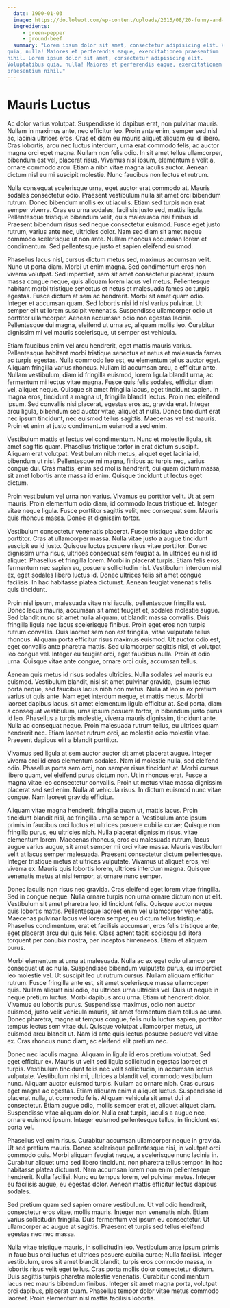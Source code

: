 ```yaml
---
  date: 1900-01-03
  image: https://do.lolwot.com/wp-content/uploads/2015/08/20-funny-and-creative-stock-images-found-online-1.jpg
  ingredients: 
     - green-pepper
     - ground-beef
  summary: "Lorem ipsum dolor sit amet, consectetur adipisicing elit. Voluptatibus
quia, nulla! Maiores et perferendis eaque, exercitationem praesentium
nihil. Lorem ipsum dolor sit amet, consectetur adipisicing elit.
Voluptatibus quia, nulla! Maiores et perferendis eaque, exercitationem
praesentium nihil."
---
```


# Mauris Luctus 
Ac dolor varius volutpat. Suspendisse id dapibus erat, non pulvinar mauris. Nullam in maximus ante, nec efficitur leo. Proin ante enim, semper sed nisl ac, lacinia ultrices eros. Cras et diam eu mauris aliquet aliquam eu id libero. Cras lobortis, arcu nec luctus interdum, urna erat commodo felis, ac auctor magna orci eget magna. Nullam non felis odio. In sit amet tellus ullamcorper, bibendum est vel, placerat risus. Vivamus nisl ipsum, elementum a velit a, ornare commodo arcu. Etiam a nibh vitae magna iaculis auctor. Aenean dictum nisl eu mi suscipit molestie. Nunc faucibus non lectus et rutrum.

Nulla consequat scelerisque urna, eget auctor erat commodo at. Mauris sodales consectetur odio. Praesent vestibulum nulla sit amet orci bibendum rutrum. Donec bibendum mollis ex ut iaculis. Etiam sed turpis non erat semper viverra. Cras eu urna sodales, facilisis justo sed, mattis ligula. Pellentesque tristique bibendum velit, quis malesuada nisi finibus id. Praesent bibendum risus sed neque consectetur euismod. Fusce eget justo rutrum, varius ante nec, ultricies dolor. Nam sed diam sit amet neque commodo scelerisque ut non ante. Nullam rhoncus accumsan lorem et condimentum. Sed pellentesque justo et sapien eleifend euismod.

Phasellus lacus nisl, cursus dictum metus sed, maximus accumsan velit. Nunc ut porta diam. Morbi ut enim magna. Sed condimentum eros non viverra volutpat. Sed imperdiet, sem sit amet consectetur placerat, ipsum massa congue neque, quis aliquam lorem lacus vel metus. Pellentesque habitant morbi tristique senectus et netus et malesuada fames ac turpis egestas. Fusce dictum at sem ac hendrerit. Morbi sit amet quam odio. Integer et accumsan quam. Sed lobortis nisi id nisl varius pulvinar. Ut semper elit ut lorem suscipit venenatis. Suspendisse ullamcorper odio ut porttitor ullamcorper. Aenean accumsan odio non egestas lacinia. Pellentesque dui magna, eleifend ut urna ac, aliquam mollis leo. Curabitur dignissim mi vel mauris scelerisque, ut semper est vehicula.

Etiam faucibus enim vel arcu hendrerit, eget mattis mauris varius. Pellentesque habitant morbi tristique senectus et netus et malesuada fames ac turpis egestas. Nulla commodo leo est, eu elementum tellus auctor eget. Aliquam fringilla varius rhoncus. Nullam id accumsan arcu, a efficitur ante. Nullam vestibulum, diam id fringilla euismod, lorem ligula blandit urna, ac fermentum mi lectus vitae magna. Fusce quis felis sodales, efficitur diam vel, aliquet neque. Quisque sit amet fringilla lacus, eget tincidunt sapien. In magna eros, tincidunt a magna ut, fringilla blandit lectus. Proin nec eleifend ipsum. Sed convallis nisi placerat, egestas eros ac, gravida erat. Integer arcu ligula, bibendum sed auctor vitae, aliquet at nulla. Donec tincidunt erat nec ipsum tincidunt, nec euismod tellus sagittis. Maecenas vel est mauris. Proin et enim at justo condimentum euismod a sed enim.

Vestibulum mattis et lectus vel condimentum. Nunc et molestie ligula, sit amet sagittis quam. Phasellus tristique tortor in erat dictum suscipit. Aliquam erat volutpat. Vestibulum nibh metus, aliquet eget lacinia id, bibendum ut nisl. Pellentesque mi magna, finibus ac turpis nec, varius congue dui. Cras mattis, enim sed mollis hendrerit, dui quam dictum massa, sit amet lobortis ante massa id enim. Quisque tincidunt ut lectus eget dictum.

Proin vestibulum vel urna non varius. Vivamus eu porttitor velit. Ut at sem mauris. Proin elementum odio diam, id commodo lacus tristique et. Integer vitae neque ligula. Fusce porttitor sagittis velit, nec consequat sem. Mauris quis rhoncus massa. Donec et dignissim tortor.

Vestibulum consectetur venenatis placerat. Fusce tristique vitae dolor ac porttitor. Cras at ullamcorper massa. Nulla vitae justo a augue tincidunt suscipit eu id justo. Quisque luctus posuere risus vitae porttitor. Donec dignissim urna risus, ultrices consequat sem feugiat a. In ultrices eu nisl id aliquet. Phasellus et fringilla lorem. Morbi in placerat turpis. Etiam felis eros, fermentum nec sapien eu, posuere sollicitudin nisl. Vestibulum interdum nisl ex, eget sodales libero luctus id. Donec ultrices felis sit amet congue facilisis. In hac habitasse platea dictumst. Aenean feugiat venenatis felis quis tincidunt.

Proin nisl ipsum, malesuada vitae nisi iaculis, pellentesque fringilla est. Donec lacus mauris, accumsan sit amet feugiat et, sodales molestie augue. Sed blandit nunc sit amet nulla aliquam, ut blandit massa convallis. Duis fringilla ligula nec lacus scelerisque finibus. Proin eget eros non turpis rutrum convallis. Duis laoreet sem non est fringilla, vitae vulputate tellus rhoncus. Aliquam porta efficitur risus maximus euismod. Ut auctor odio est, eget convallis ante pharetra mattis. Sed ullamcorper sagittis nisi, et volutpat leo congue vel. Integer eu feugiat orci, eget faucibus nulla. Proin et odio urna. Quisque vitae ante congue, ornare orci quis, accumsan tellus.

Aenean quis metus id risus sodales ultricies. Nulla sodales vel mauris eu euismod. Vestibulum blandit, nisl sit amet pulvinar gravida, ipsum lectus porta neque, sed faucibus lacus nibh non metus. Nulla at leo in ex pretium varius ut quis ante. Nam eget interdum neque, et mattis metus. Morbi laoreet dapibus lacus, sit amet elementum ligula efficitur at. Sed porta, diam a consequat vestibulum, urna ipsum posuere tortor, in bibendum justo purus id leo. Phasellus a turpis molestie, viverra mauris dignissim, tincidunt ante. Nulla ac consequat neque. Proin malesuada rutrum tellus, eu ultrices quam hendrerit nec. Etiam laoreet rutrum orci, ac molestie odio molestie vitae. Praesent dapibus elit a blandit porttitor.

Vivamus sed ligula at sem auctor auctor sit amet placerat augue. Integer viverra orci id eros elementum sodales. Nam id molestie nulla, sed eleifend odio. Phasellus porta sem orci, non semper risus tincidunt at. Morbi cursus libero quam, vel eleifend purus dictum non. Ut in rhoncus erat. Fusce a magna vitae leo consectetur convallis. Proin ut metus vitae massa dignissim placerat sed sed enim. Nulla at vehicula risus. In dictum euismod nunc vitae congue. Nam laoreet gravida efficitur.

Aliquam vitae magna hendrerit, fringilla quam ut, mattis lacus. Proin tincidunt blandit nisi, ac fringilla urna semper a. Vestibulum ante ipsum primis in faucibus orci luctus et ultrices posuere cubilia curae; Quisque non fringilla purus, eu ultricies nibh. Nulla placerat dignissim risus, vitae elementum lorem. Maecenas rhoncus, eros eu malesuada rutrum, lacus augue varius augue, sit amet semper mi orci vitae massa. Mauris vestibulum velit at lacus semper malesuada. Praesent consectetur dictum pellentesque. Integer tristique metus at ultrices vulputate. Vivamus ut aliquet eros, vel viverra ex. Mauris quis lobortis lorem, ultrices interdum magna. Quisque venenatis metus at nisl tempor, at ornare nunc semper.

Donec iaculis non risus nec gravida. Cras eleifend eget lorem vitae fringilla. Sed in congue neque. Nulla ornare turpis non urna ornare dictum non ut elit. Vestibulum sit amet pharetra leo, id tincidunt felis. Quisque auctor neque quis lobortis mattis. Pellentesque laoreet enim vel ullamcorper venenatis. Maecenas pulvinar lacus vel lorem semper, eu dictum tellus tristique. Phasellus condimentum, erat et facilisis accumsan, eros felis tristique ante, eget placerat arcu dui quis felis. Class aptent taciti sociosqu ad litora torquent per conubia nostra, per inceptos himenaeos. Etiam et aliquam purus.

Morbi elementum at urna at malesuada. Nulla ac ex eget odio ullamcorper consequat ut ac nulla. Suspendisse bibendum vulputate purus, eu imperdiet leo molestie vel. Ut suscipit leo ut rutrum cursus. Nullam aliquam efficitur rutrum. Fusce fringilla ante est, sit amet scelerisque massa ullamcorper quis. Nullam aliquet nisl odio, eu ultrices urna ultricies vel. Duis ut neque in neque pretium luctus. Morbi dapibus arcu urna. Etiam ut hendrerit dolor. Vivamus eu lobortis purus. Suspendisse maximus, odio non auctor euismod, justo velit vehicula mauris, sit amet fermentum diam tellus ac urna. Donec pharetra, magna ut tempus congue, felis nulla luctus sapien, porttitor tempus lectus sem vitae dui. Quisque volutpat ullamcorper metus, ut euismod arcu blandit ut. Nam id ante quis lectus posuere posuere vel vitae ex. Cras rhoncus nunc diam, ac eleifend elit pretium nec.

Donec nec iaculis magna. Aliquam in ligula id eros pretium volutpat. Sed eget efficitur ex. Mauris ut velit sed ligula sollicitudin egestas laoreet et turpis. Vestibulum tincidunt felis nec velit sollicitudin, in accumsan lectus vulputate. Vestibulum nisi mi, ultrices a blandit vel, commodo vestibulum nunc. Aliquam auctor euismod turpis. Nullam ac ornare nibh. Cras cursus eget magna ac egestas. Etiam aliquam enim a aliquet luctus. Suspendisse id placerat nulla, ut commodo felis. Aliquam vehicula sit amet dui at consectetur. Etiam augue odio, mollis semper erat et, aliquet aliquet diam. Suspendisse vitae aliquam dolor. Nulla erat turpis, iaculis a augue nec, ornare euismod ipsum. Integer euismod pellentesque tellus, in tincidunt est porta vel.

Phasellus vel enim risus. Curabitur accumsan ullamcorper neque in gravida. Ut sed pretium mauris. Donec scelerisque pellentesque nisi, in volutpat orci commodo quis. Morbi aliquam feugiat neque, a scelerisque nunc lacinia in. Curabitur aliquet urna sed libero tincidunt, non pharetra tellus tempor. In hac habitasse platea dictumst. Nam accumsan lorem non enim pellentesque hendrerit. Nulla facilisi. Nunc eu tempus lorem, vel pulvinar metus. Integer eu facilisis augue, eu egestas dolor. Aenean mattis efficitur lectus dapibus sodales.

Sed pretium quam sed sapien ornare vestibulum. Ut vel odio hendrerit, consectetur eros vitae, mollis mauris. Integer non venenatis nibh. Etiam varius sollicitudin fringilla. Duis fermentum vel ipsum eu consectetur. Ut ullamcorper ac augue at sagittis. Praesent et turpis sed tellus eleifend egestas nec nec massa.

Nulla vitae tristique mauris, in sollicitudin leo. Vestibulum ante ipsum primis in faucibus orci luctus et ultrices posuere cubilia curae; Nulla facilisi. Integer vestibulum, eros sit amet blandit blandit, turpis eros commodo massa, in lobortis risus velit eget tellus. Cras porta mollis dolor consectetur dictum. Duis sagittis turpis pharetra molestie venenatis. Curabitur condimentum lacus nec mauris bibendum finibus. Integer sit amet magna porta, volutpat orci dapibus, placerat quam. Phasellus tempor dolor vitae metus commodo laoreet. Proin elementum nisl mattis facilisis lobortis. 